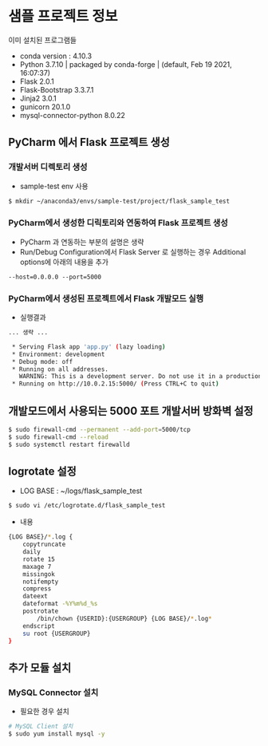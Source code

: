 # 샘플 프로젝트 정보
이미 설치된 프로그램들
* conda version : 4.10.3
* Python 3.7.10 | packaged by conda-forge | (default, Feb 19 2021, 16:07:37)
* Flask 2.0.1
* Flask-Bootstrap 3.3.7.1
* Jinja2 3.0.1
* gunicorn 20.1.0
* mysql-connector-python 8.0.22

## PyCharm 에서 Flask 프로젝트 생성
### 개발서버 디렉토리 생성
* sample-test env 사용
```bash
$ mkdir ~/anaconda3/envs/sample-test/project/flask_sample_test
```

### PyCharm에서 생성한 디릭토리와 연동하여 Flask 프로젝트 생성
* PyCharm 과 연동하는 부분의 설명은 생략
* Run/Debug Configuration에서 Flask Server 로 실행하는 경우 Additional options에 아래의 내용을 추가
```text
--host=0.0.0.0 --port=5000
```

### PyCharm에서 생성된 프로젝트에서 Flask 개발모드 실행
* 실행결과
```bash
... 생략 ...

 * Serving Flask app 'app.py' (lazy loading)
 * Environment: development
 * Debug mode: off
 * Running on all addresses.
   WARNING: This is a development server. Do not use it in a production deployment.
 * Running on http://10.0.2.15:5000/ (Press CTRL+C to quit)
```

## 개발모드에서 사용되는 5000 포트 개발서버 방화벽 설정
```bash
$ sudo firewall-cmd --permanent --add-port=5000/tcp
$ sudo firewall-cmd --reload
$ sudo systemctl restart firewalld
```

## logrotate 설정
* LOG BASE : ~/logs/flask_sample_test
```bash
$ sudo vi /etc/logrotate.d/flask_sample_test
```

* 내용
```bash
{LOG BASE}/*.log {
    copytruncate
    daily
    rotate 15
    maxage 7
    missingok
    notifempty
    compress
    dateext
    dateformat -%Y%m%d_%s
    postrotate
        /bin/chown {USERID}:{USERGROUP} {LOG BASE}/*.log*
    endscript
    su root {USERGROUP}
}
```

## 추가 모듈 설치
### MySQL Connector 설치
* 필요한 경우 설치
```bash
# MySQL Client 설치
$ sudo yum install mysql -y
```
